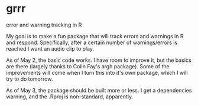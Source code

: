 # grrr
error and warning tracking in R

My goal is to make a fun package that will track errors and warnings in R and respond. Specifically, after a certain number of warnings/errors is reached I want an audio clip to play. 

As of May 2, the basic code works. I have room to improve it, but the basics are there (largely thanks to Colin Fay's argh package). Some of the improvements will come when I turn this into it's own package, which I will try to do tomorrow.

As of May 3, the package should be built more or less. I get a dependencies warning, and the .Rproj is non-standard, apparently.